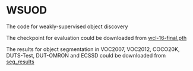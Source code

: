 # WSUOD
The code for weakly-supervised object discovery

The checkpoint for evaluation could be downloaded from [wcl-16-final.pth](https://drive.google.com/file/d/1eh8Y7yLTngjEu5EGPJ0RI9blEQ_5qyvS/view?usp=sharing)

The results for object segmentation in VOC2007, VOC2012, COCO20K, DUTS-Test, DUT-OMRON and ECSSD could be downloaded from [seg_results](https://drive.google.com/file/d/17NXXunDKbIkbJ800yVE4LTo-xYNIGI_I/view?usp=drive_link)
